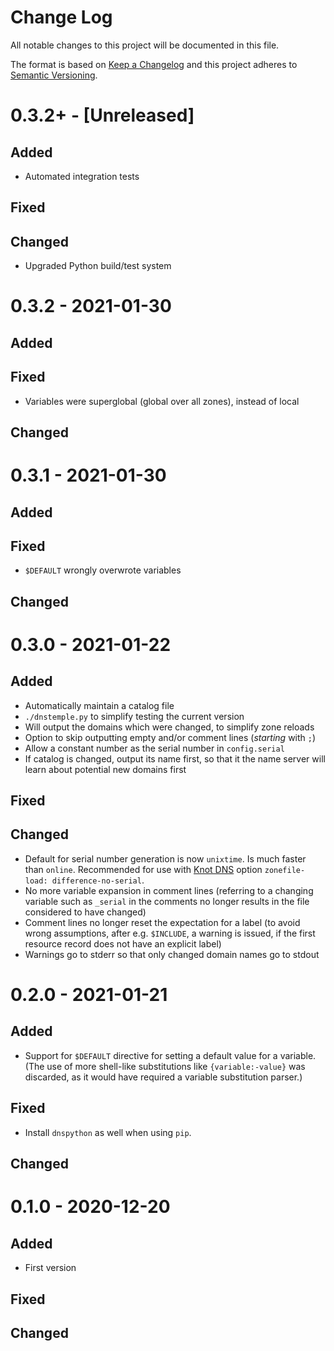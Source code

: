 # Change Log
All notable changes to this project will be documented in this file.

The format is based on [Keep a Changelog](https://keepachangelog.com/)
and this project adheres to [Semantic Versioning](https://semver.org/).


# 0.3.2+ - [Unreleased]
## Added
- Automated integration tests

## Fixed

## Changed
- Upgraded Python build/test system

# 0.3.2 - 2021-01-30
## Added

## Fixed
- Variables were superglobal (global over all zones), instead of local

## Changed


# 0.3.1 - 2021-01-30
## Added

## Fixed
- `$DEFAULT` wrongly overwrote variables

## Changed


# 0.3.0 - 2021-01-22
## Added
- Automatically maintain a catalog file
- `./dnstemple.py` to simplify testing the current version
- Will output the domains which were changed, to simplify zone reloads
- Option to skip outputting empty and/or comment lines (*starting* with `;`)
- Allow a constant number as the serial number in `config.serial`
- If catalog is changed, output its name first, so that it the name server
  will learn about potential new domains first

## Fixed

## Changed
- Default for serial number generation is now `unixtime`. Is much faster
  than `online`. Recommended for use with [Knot DNS](https://knot-dns.cz)
  option `zonefile-load: difference-no-serial`.
- No more variable expansion in comment lines (referring to a changing variable
  such as `_serial` in the comments no longer results in the file considered to
  have changed)
- Comment lines no longer reset the expectation for a label (to avoid wrong
  assumptions, after e.g. `$INCLUDE`, a warning is issued, if the first
  resource record does not have an explicit label)
- Warnings go to stderr so that only changed domain names go to stdout


# 0.2.0 - 2021-01-21
## Added
- Support for `$DEFAULT` directive for setting a default value for a variable.
  (The use of more shell-like substitutions like `{variable:-value}` was
  discarded, as it would have required a variable substitution parser.)

## Fixed
- Install `dnspython` as well when using `pip`.

## Changed


# 0.1.0 - 2020-12-20
## Added
- First version

## Fixed

## Changed

